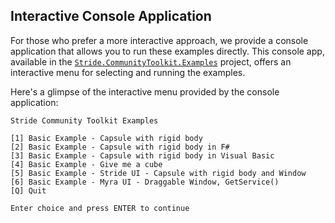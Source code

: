 ## Interactive Console Application

For those who prefer a more interactive approach, we provide a console application that allows you to run these examples directly. This console app, available in the [`Stride.CommunityToolkit.Examples`](https://github.com/stride3d/stride-community-toolkit/tree/main/src/Stride.CommunityToolkit.Examples) project, offers an interactive menu for selecting and running the examples.

Here's a glimpse of the interactive menu provided by the console application:

```plaintext
Stride Community Toolkit Examples

[1] Basic Example - Capsule with rigid body
[2] Basic Example - Capsule with rigid body in F#
[3] Basic Example - Capsule with rigid body in Visual Basic
[4] Basic Example - Give me a cube
[5] Basic Example - Stride UI - Capsule with rigid body and Window
[6] Basic Example - Myra UI - Draggable Window, GetService()
[Q] Quit

Enter choice and press ENTER to continue
```